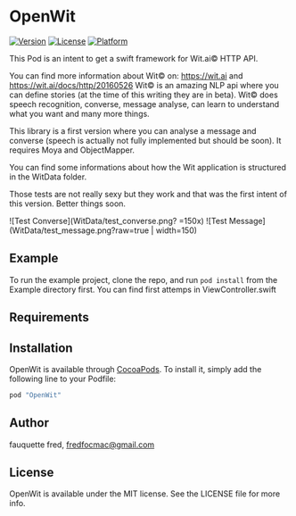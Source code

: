 # OpenWit

[![Version](https://img.shields.io/cocoapods/v/OpenWit.svg?style=flat)](http://cocoapods.org/pods/OpenWit)
[![License](https://img.shields.io/cocoapods/l/OpenWit.svg?style=flat)](http://cocoapods.org/pods/OpenWit)
[![Platform](https://img.shields.io/cocoapods/p/OpenWit.svg?style=flat)](http://cocoapods.org/pods/OpenWit)

This Pod is an intent to get a swift framework for Wit.ai© HTTP API.


You can find more information about Wit© on: https://wit.ai and https://wit.ai/docs/http/20160526
Wit© is an amazing NLP api where you can define stories (at the time of this writing they are in beta). Wit© does speech recognition, converse, message analyse, can learn to understand what you want and many more things.


This library is a first version where you can analyse a message and converse (speech is actually not fully implemented but should be soon). It requires Moya and ObjectMapper.

You can find some informations about how the Wit application is structured in the WitData folder.

Those tests are not really sexy but they work and that was the first intent of this version. Better things soon.

![Test Converse](WitData/test_converse.png? =150x) ![Test Message](WitData/test_message.png?raw=true | width=150)

## Example

To run the example project, clone the repo, and run `pod install` from the Example directory first. You can find first attemps in ViewController.swift

## Requirements

## Installation

OpenWit is available through [CocoaPods](http://cocoapods.org). To install
it, simply add the following line to your Podfile:

```ruby
pod "OpenWit"
```

## Author

fauquette fred, fredfocmac@gmail.com

## License

OpenWit is available under the MIT license. See the LICENSE file for more info.
